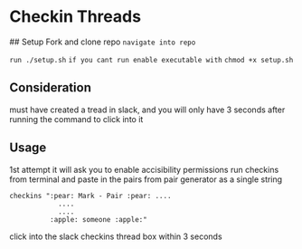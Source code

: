 # Checkin Threads

## Setup
Fork and clone repo
`navigate into repo`

`run ./setup.sh`
`if you cant run enable executable with`
`chmod +x setup.sh`

## Consideration

must have created a tread in slack, and you will only have 3 seconds after running the command to click into it

## Usage

1st attempt it will ask you to enable accisibility permissions
run checkins from terminal and paste in the pairs from pair generator as a single string

```
checkins ":pear: Mark - Pair :pear: ....
            ....
            ....
          :apple: someone :apple:"

```

click into the slack checkins thread box within 3 seconds

